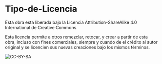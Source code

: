 # Tipo-de-Licencia

Esta obra esta liberada bajo la Licencia Attribution-ShareAlike 4.0 International de Creative Commons.

Esta licencia permite a otros remezclar, retocar, y crear a partir de esta obra, incluso con fines comerciales, siempre y cuando de el crédito al autor original y se licencien sus nuevas creaciones bajo los mismos términos.

![CC-BY-SA](https://user-images.githubusercontent.com/16518535/69612133-229bcd80-0ffd-11ea-9d8d-a869bdc10e4f.png)
